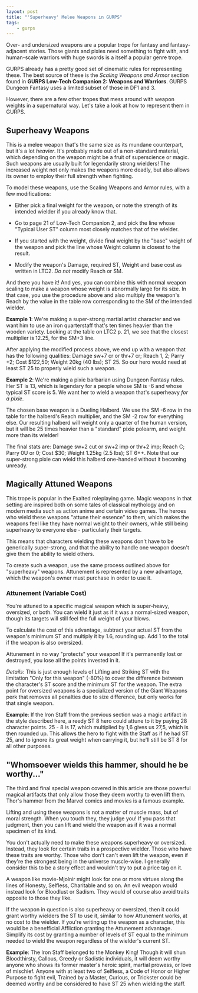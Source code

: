```yaml
---
layout: post
title: "'Superheavy' Melee Weapons in GURPS"
tags:
    - gurps
---
```


Over- and undersized weapons are a popular trope for fantasy and
fantasy-adjacent stories. Those giants and pixies need something to fight with,
and human-scale warriors with huge swords is a itself a popular genre trope.

GURPS already has a pretty good set of cinematic rules for representing
these. The best source of these is the _Scaling Weapons and Armor_ section found
in **GURPS Low-Tech Companion 2: Weapons and Warriors**. GURPS Dungeon Fantasy
uses a limited subset of those in DF1 and 3.

However, there are a few other tropes that mess around with weapon weights in a
supernatural way. Let's take a look at how to represent them in GURPS.

## Superheavy Weapons

This is a melee weapon that's the same size as its mundane counterpart, but it's
a lot _heavier_. It's probably made out of a non-standard material, which
depending on the weapon might be a fruit of superscience or magic. Such weapons
are usually built for legendarily strong wielders! The increased weight not only
makes the weapons more deadly, but also allows its owner to employ their full
strength when fighting.

To model these weapons, use the Scaling Weapons and Armor rules, with a few
modifications:

- Either pick a final weight for the weapon, or note the strength of its
  intended wielder if you already know that.

- Go to page 21 of Low-Tech Companion 2, and pick the line whose "Typical User
  ST" column most closely matches that of the wielder.

- If you started with the weight, divide final weight by the "base" weight of
  the weapon and pick the line whose Weight column is closest to the result.

- Modify the weapon's Damage, required ST, Weight and base cost as written in
  LTC2. _Do not_ modify Reach or SM.

And there you have it! And yes, you can combine this with normal weapon scaling
to make a weapon whose weight is abnormally large for its size. In that case,
you use the procedure above and also multiply the weapon's Reach by the value in
the table row corresponding to the SM of the intended wielder.

**Example 1**: We're making a super-strong martial artist character and we want
him to use an iron quarterstaff that's ten times heavier than the wooden
variety. Looking at the table on LTC2 p. 21, we see that the closest multiplier
is 12.25, for the SM+3 line.

After applying the modified process above, we end up with a weapon that has the
following qualities: Damage sw+7 cr or thr+7 cr; Reach 1, 2; Parry +2; Cost
$122,50; Weight 20kg (40 lbs); ST 25. So our hero would need at least ST 25 to
properly wield such a weapon.

**Example 2**: We're making a pixie barbarian using Dungeon Fantasy rules. Her
ST is 13, which is legendary for a people whose SM is -6 and whose typical ST
score is 5. We want her to wield a weapon that's superheavy _for a pixie_.

The chosen base weapon is a Dueling Halberd. We use the SM -6 row in the table
for the halberd's Reach multiplier, and the SM -2 row for everything else. Our
resulting halberd will weight only a quarter of the human version, but it will
be 25 times heavier than a "standard" pixie polearm, and weight more than its
wielder!

The final stats are: Damage sw+2 cut or sw+2 imp or thr+2 imp; Reach C; Parry 0U
or 0; Cost $30; Weight 1.25kg (2.5 lbs); ST 6++. Note that our super-strong
pixie can wield this halberd one-handed without it becoming unready.

## Magically Attuned Weapons

This trope is popular in the Exalted roleplaying game. Magic weapons in that
setting are inspired both on some tales of classical mythology and on modern
media such as action anime and certain video games. The heroes who wield these
weapons "attune their essence" to them, which makes the weapons feel like they
have normal weight to their owners, while still being superheavy to everyone
else - particularly their targets.

This means that characters wielding these weapons don't have to be generically
super-strong, and that the ability to handle one weapon doesn't give them the
ability to wield others.

To create such a weapon, use the same process outlined above for "superheavy"
weapons. Attunement is represented by a new advantage, which the weapon's owner
must purchase in order to use it.

### Attunement (Variable Cost)

You're attuned to a specific magical weapon which is super-heavy, oversized, or
both. You can wield it just as if it was a normal-sized weapon, though its
targets will still feel the full weight of your blows.

To calculate the cost of this advantage, subtract your actual ST from the
weapon's minimum ST and multiply it by 1.6, rounding up. Add 1 to the total if
the weapon is also oversized.

Attunement in no way "protects" your weapon! If it's permanently lost or
destroyed, you lose all the points invested in it.

_Details_: This is just enough levels of Lifting and Striking ST with the
limitation "Only for this weapon" (-80%) to cover the difference between the
character's ST score and the minimum ST for the weapon. The extra point for
oversized weapons is a specialized version of the Giant Weapons perk that
removes all penalties due to size difference, but only works for that single
weapon.

**Example**: If the Iron Staff from the previous section was a magic artifact in
the style described here, a reedy ST 8 hero could attune to it by paying 28
character points. 25 - 8 is 17, which multiplied by 1,6 gives us 27,5, which is
then rounded up. This allows the hero to fight with the Staff as if he had
ST 25, and to ignore its great weight when carrying it, but he'll still be ST 8
for all other purposes.

## "Whomsoever wields this hammer, should he be worthy..."

The third and final special weapon covered in this article are those powerful
magical artifacts that only allow those they deem worthy to even lift
them. Thor's hammer from the Marvel comics and movies is a famous example.

Lifting and using these weapons is not a matter of muscle mass, but of moral
strength. When you touch they, they judge you! If you pass that judgment, then
you can lift and wield the weapon as if it was a normal specimen of its kind.

You don't actually need to make these weapons superheavy or oversized. Instead,
they look for certain traits in a prospective wielder. Those who have these
traits are worthy. Those who don't can't even lift the weapon, even if they're
the strongest being in the universe muscle-wise. I generally consider this to be
a story effect and wouldn't try to put a price tag on it.

A weapon like movie-Mjolnir might look for one or more virtues along the lines
of Honesty, Selfless, Charitable and so on. An evil weapon would instead look
for Bloodlust or Sadism. They would of course also avoid traits opposite to
those they like.

If the weapon in question is also superheavy or oversized, then it could grant
worthy wielders the ST to use it, similar to how Attunement works, at no cost to
the wielder. If you're writing up the weapon as a character, this would be a
benefficial Affliction granting the Attunement advantage. Simplify its cost by
granting a number of levels of ST equal to the minimum needed to wield the
weapon regardless of the wielder's current ST.

**Example**: The Iron Staff belonged to the Monkey King! Though it will shun
Bloodthirsty, Callous, Greedy or Sadistic individuals, it will deem worthy
anyone who shows its former master's heroic spirit, martial prowess, or love of
mischief. Anyone with at least two of Selfless, a Code of Honor or Higher
Purpose to fight evil, Trained by a Master, Curious, or Trickster could be
deemed worthy and be considered to have ST 25 when wielding the staff.


[^1]: The DFRPG omits them entirely.
